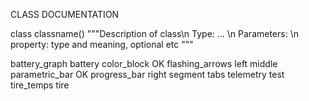 CLASS DOCUMENTATION

class classname()
    """Description of class\n
            Type: ...
        \n
        Parameters: \n
            property: type and meaning, optional etc
    """



battery_graph
battery
color_block     OK
flashing_arrows
left
middle
parametric_bar      OK
progress_bar
right
segment
tabs
telemetry
test
tire_temps
tire
